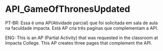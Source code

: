 # API_GameOfThronesUpdated
PT-BR: Essa é uma AP(Atividade parcial) que foi solicitada em sala de aula na faculdade impacta. Está AP cria três paginas que complementam a API.


ENG: This is an AP (Partial Activity) that was requested in the classroom at Impacta College. This AP creates three pages that complement the API.
